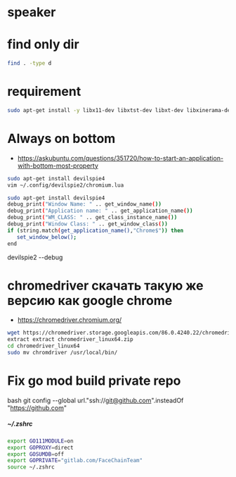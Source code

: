 # speaker

# find only dir

```bash
find . -type d
```

# requirement

```bash
sudo apt-get install -y libx11-dev libxtst-dev libxt-dev libxinerama-dev libx11-xcb-dev libxkbcommon-dev libxkbcommon-x11-dev libxkbfile-dev
```

# Always on bottom
- https://askubuntu.com/questions/351720/how-to-start-an-application-with-bottom-most-property
```bash
sudo apt-get install devilspie4
vim ~/.config/devilspie2/chromium.lua
```

```bash
sudo apt-get install devilspie4
debug_print("Window Name: " .. get_window_name())
debug_print("Application name: " .. get_application_name())
debug_print("WM_CLASS: " .. get_class_instance_name())
debug_print("Window Class: " .. get_window_class())
if (string.match(get_application_name(),"Chrome$")) then
   set_window_below();
end
```

devilspie2 --debug

# chromedriver скачать такую же версию как google chrome

- https://chromedriver.chromium.org/
```bash
wget https://chromedriver.storage.googleapis.com/86.0.4240.22/chromedriver_linux64.zip
extract extract chromedriver_linux64.zip
cd chromedriver_linux64
sudo mv chromdriver /usr/local/bin/
```
# Fix go mod build private repo

bash
git config --global url."ssh://git@github.com".insteadOf "https://github.com"

##### ~/.zshrc
```bash
export GO111MODULE=on
export GOPROXY=direct
export GOSUMDB=off
export GOPRIVATE="gitlab.com/FaceChainTeam"
source ~/.zshrc
```
